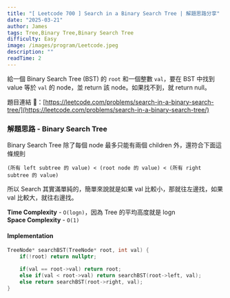 ```yaml
---
title: "[ Leetcode 700 ] Search in a Binary Search Tree | 解題思路分享"
date: "2025-03-21"
author: James
tags: Tree,Binary Tree,Binary Search Tree
difficulty: Easy
image: /images/program/Leetcode.jpeg
description: ""
readTime: 2
---
```


給一個 Binary Search Tree (BST) 的 `root` 和一個整數 `val`，要在 BST 中找到 value 等於 `val` 的 node，並 return 該 node。如果找不到，就 return null。

題目連結 🔗：[https://leetcode.com/problems/search-in-a-binary-search-tree/](https://leetcode.com/problems/search-in-a-binary-search-tree/)

### **解題思路 - Binary Search Tree**

Binary Search Tree 除了每個 node 最多只能有兩個 children 外，還符合下面這條規則

```
(所有 left subtree 的 value) < (root node 的 value) < (所有 right subtree 的 value)
```

所以 Search 其實滿單純的，簡單來說就是如果 val 比較小，那就往左邊找，如果 val 比較大，就往右邊找。

**Time Complexity** - `O(logn)`，因為 Tree 的平均高度就是 logn<br>
**Space Complexity** - `O(1)`

#### **Implementation**

```cpp
TreeNode* searchBST(TreeNode* root, int val) {
    if(!root) return nullptr;

    if(val == root->val) return root;
    else if(val < root->val) return searchBST(root->left, val);
    else return searchBST(root->right, val);
}
```